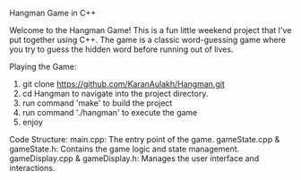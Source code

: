 
Hangman Game in C++

Welcome to the Hangman Game! This is a fun little weekend project that I've put together using C++. The game is a classic word-guessing game where you try to guess the hidden word before running out of lives.

Playing the Game:
1. git clone https://github.com/KaranAulakh/Hangman.git 
2. cd Hangman to navigate into the project directory. 
3. run command 'make' to build the project
4. run command './hangman' to execute the game
5. enjoy


Code Structure:
main.cpp: The entry point of the game.
gameState.cpp & gameState.h: Contains the game logic and state management.
gameDisplay.cpp & gameDisplay.h: Manages the user interface and interactions.
